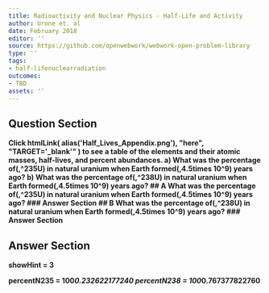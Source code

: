 ```yaml
---
title: Radioactivity and Nuclear Physics - Half-Life and Activity
author: Urone et. al
date: February 2018
editor: ''
source: https://github.com/openwebwork/webwork-open-problem-library
type: ''
tags:
- half-lifenuclearradiation
outcomes:
- TBD
assets: ''
---
```


## Question Section 

<b>
Click
 htmlLink( alias('Half_Lives_Appendix.png'), "here", "TARGET='_blank'" )
to see a table of the elements and their atomic masses, half-lives, and percent abundances.
a) What was the percentage of(,^235U) in natural uranium when Earth formed(,4.5times 10^9) years ago? 
b) What was the percentage of(,^238U)  in natural uranium when Earth formed(,4.5times 10^9) years ago?
## A
What was the percentage of(,^235U) in natural uranium when Earth formed(,4.5times 10^9) years ago? 
### Answer Section
## B
What was the percentage of(,^238U)  in natural uranium when Earth formed(,4.5times 10^9) years ago?
### Answer Section


## Answer Section

showHint = 3

percentN235 = 100*0.232622177240
percentN238 = 100*0.767377822760